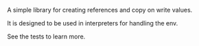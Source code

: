 A simple library for creating references and copy on write values.

It is designed to be used in interpreters for handling the env.

See the tests to learn more. 